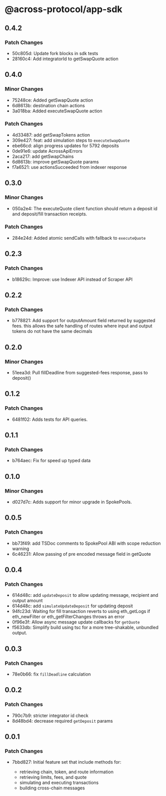 # @across-protocol/app-sdk

## 0.4.2

### Patch Changes

- 50c805d: Update fork blocks in sdk tests
- 28160c4: Add integratorId to getSwapQuote action

## 0.4.0

### Minor Changes

- 75248ce: Added getSwapQuote action
- 6d8613b: destination chain actions
- 3a018ba: Added executeSwapQuote action

### Patch Changes

- 4d33487: add getSwapTokens action
- 309e427: feat: add simulation steps to `executeSwapQuote`
- ebe66cd: align progress updates for 5792 deposits
- 0de91e6: update AcrossApiErrors
- 2aca217: add getSwapChains
- 6d8613b: improve getSwapQuote params
- f7a6521: use actionsSucceeded from indexer response

## 0.3.0

### Minor Changes

- 050a2e4: The executeQuote client function should return a deposit id and deposit/fill transaction receipts.

### Patch Changes

- 284e24d: Added atomic sendCalls with fallback to `executeQuote`

## 0.2.3

### Patch Changes

- b18629c: Improve: use Indexer API instead of Scraper API

## 0.2.2

### Patch Changes

- b778821: Add support for outputAmount field returned by suggested fees. this allows the safe handling of routes where input and output tokens do not have the same decimals

## 0.2.0

### Minor Changes

- 51eea3d: Pull fillDeadline from suggested-fees response, pass to deposit()

## 0.1.2

### Patch Changes

- 6481f02: Adds tests for API queries.

## 0.1.1

### Patch Changes

- b764aec: Fix for speed up typed data

## 0.1.0

### Minor Changes

- d027d7c: Adds support for minor upgrade in SpokePools.

## 0.0.5

### Patch Changes

- bb73f49: add TSDoc comments to SpokePool ABI with scope reduction warning
- 6c46231: Allow passing of pre encoded message field in getQuote

## 0.0.4

### Patch Changes

- 614d48c: add `updateDeposit` to allow updating message, recipient and output amount
- 614d48c: add `simulateUpdateDeposit` for updating deposit
- 94fc23d: Waiting for fill transaction reverts to using eth_getLogs if eth_newFilter or eth_getFilterChanges throws an error
- 0f96e3f: Allow async message update callbacks for `getQuote`
- f5633db: Simplify build using tsc for a more tree-shakable, unbundled output.

## 0.0.3

### Patch Changes

- 78e0b66: fix `fillDeadline` calculation

## 0.0.2

### Patch Changes

- 790c7b9: stricter integrator id check
- 8d48bd4: decrease required `getDeposit` params

## 0.0.1

### Patch Changes

- 7bbd827: Initial feature set that include methods for:

  - retrieving chain, token, and route information
  - retrieving limits, fees, and quote
  - simulating and executing transactions
  - building cross-chain messages
